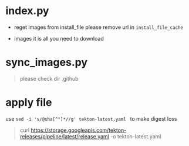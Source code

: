 # index.py
* reget images from install_file
please remove url in `install_file_cache`

* images
it is all you need to download
# sync_images.py


> please check dir .github

# apply file
use `sed -i 's/@sha[^"]*//g' tekton-latest.yaml ` to make digest loss
> curl https://storage.googleapis.com/tekton-releases/pipeline/latest/release.yaml -o tekton-latest.yaml